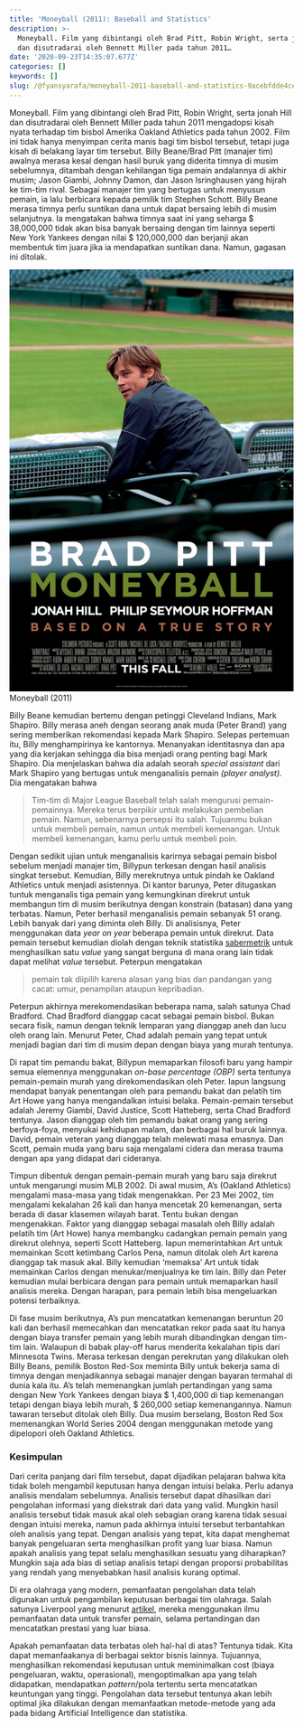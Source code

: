 ```yaml
---
title: 'Moneyball (2011): Baseball and Statistics'
description: >-
  Moneyball. Film yang dibintangi oleh Brad Pitt, Robin Wright, serta jonah Hill
  dan disutradarai oleh Bennett Miller pada tahun 2011…
date: '2020-09-23T14:35:07.677Z'
categories: []
keywords: []
slug: /@fyansyarafa/moneyball-2011-baseball-and-statistics-9acebfdde4ce
---
```


Moneyball. Film yang dibintangi oleh Brad Pitt, Robin Wright, serta jonah Hill dan disutradarai oleh Bennett Miller pada tahun 2011 mengadopsi kisah nyata terhadap tim bisbol Amerika Oakland Athletics pada tahun 2002. Film ini tidak hanya menyimpan cerita manis bagi tim bisbol tersebut, tetapi juga kisah di belakang layar tim tersebut. Billy Beane/Brad Pitt (manajer tim) awalnya merasa kesal dengan hasil buruk yang diderita timnya di musim sebelumnya, ditambah dengan kehilangan tiga pemain andalannya di akhir musim; Jason Giambi, Johnny Damon, dan Jason Isringhausen yang hijrah ke tim-tim rival. Sebagai manajer tim yang bertugas untuk menyusun pemain, ia lalu berbicara kepada pemilik tim Stephen Schott. Billy Beane merasa timnya perlu suntikan dana untuk dapat bersaing lebih di musim selanjutnya. Ia mengatakan bahwa timnya saat ini yang seharga $ 38,000,000 tidak akan bisa banyak bersaing dengan tim lainnya seperti New York Yankees dengan nilai $ 120,000,000 dan berjanji akan membentuk tim juara jika ia mendapatkan suntikan dana. Namun, gagasan ini ditolak.

![Moneyball (2011)](\images\img\0__rd7K2vjP4y__YT__lA.jpg)
Moneyball (2011)

Billy Beane kemudian bertemu dengan petinggi Cleveland Indians, Mark Shapiro. Billy merasa aneh dengan seorang anak muda (Peter Brand) yang sering memberikan rekomendasi kepada Mark Shapiro. Selepas pertemuan itu, Billy menghampirinya ke kantornya. Menanyakan identitasnya dan apa yang dia kerjakan sehingga dia bisa menjadi orang penting bagi Mark Shapiro. Dia menjelaskan bahwa dia adalah seorah _special assistant_ dari Mark Shapiro yang bertugas untuk menganalisis pemain _(player analyst)._ Dia mengatakan bahwa

> Tim-tim di Major League Baseball telah salah mengurusi pemain-pemainnya. Mereka terus berpikir untuk melakukan pembelian pemain. Namun, sebenarnya persepsi itu salah. Tujuanmu bukan untuk membeli pemain, namun untuk membeli kemenangan. Untuk membeli kemenangan, kamu perlu untuk membeli poin.

Dengan sedikit ujian untuk menganalisis karirnya sebagai pemain bisbol sebelum menjadi manajer tim, Billypun terkesan dengan hasil analisis singkat tersebut. Kemudian, Billy merekrutnya untuk pindah ke Oakland Athletics untuk menjadi asistennya. Di kantor barunya, Peter ditugaskan tuntuk menganalis tiga pemain yang kemungkinan direkrut untuk membangun tim di musim berikutnya dengan konstrain (batasan) dana yang terbatas. Namun, Peter berhasil menganalisis pemain sebanyak 51 orang. Lebih banyak dari yang diminta oleh Billy. Di analisisnya, Peter menggunakan data _year on year_ beberapa pemain untuk direkrut. Data pemain tersebut kemudian diolah dengan teknik statistika [sabermetrik](https://en.wikipedia.org/wiki/Sabermetrics) untuk menghasilkan satu _value_ yang sangat berguna di mana orang lain tidak dapat melihat _value_ tersebut. Peterpun mengatakan

> pemain tak diipilih karena alasan yang bias dan pandangan yang cacat: umur, penampilan ataupun kepribadian.

Peterpun akhirnya merekomendasikan beberapa nama, salah satunya Chad Bradford. Chad Bradford dianggap cacat sebagai pemain bisbol. Bukan secara fisik, namun dengan teknik lemparan yang dianggap aneh dan lucu oleh orang lain. Menurut Peter, Chad adalah pemain yang tepat untuk menjadi bagian dari tim di musim depan dengan biaya yang murah tentunya.

Di rapat tim pemandu bakat, Billypun memaparkan filosofi baru yang hampir semua elemennya menggunakan _on-base percentage (OBP)_ serta tentunya pemain-pemain murah yang direkomendasikan oleh Peter. Iapun langsung mendapat banyak penentangan oleh para pemandu bakat dan pelatih tim Art Howe yang hanya mengandalkan intuisi belaka. Pemain-pemain tersebut adalah Jeremy Giambi, David Justice, Scott Hatteberg, serta Chad Bradford tentunya. Jason dianggap oleh tim pemandu bakat orang yang sering berfoya-foya, menyukai kehidupan malam, dan berbagai hal buruk lainnya. David, pemain veteran yang dianggap telah melewati masa emasnya. Dan Scott, pemain muda yang baru saja mengalami cidera dan merasa trauma dengan apa yang didapat dari cideranya.

Timpun dibentuk dengan pemain-pemain murah yang baru saja direkrut untuk mengarungi musim MLB 2002. Di awal musim, A’s (Oakland Athletics) mengalami masa-masa yang tidak mengenakkan. Per 23 Mei 2002, tim mengalami kekalahan 26 kali dan hanya mencetak 20 kemenangan, serta berada di dasar klasemen wilayah barat. Tentu bukan dengan mengenakkan. Faktor yang dianggap sebagai masalah oleh Billy adalah pelatih tim (Art Howe) hanya membangku cadangkan pemain pemain yang direkrut olehnya, seperti Scott Hatteberg. Iapun memerintahkan Art untuk memainkan Scott ketimbang Carlos Pena, namun ditolak oleh Art karena dianggap tak masuk akal. Billy kemudian ‘memaksa’ Art untuk tidak memainkan Carlos dengan menukar/menjualnya ke tim lain. Billy dan Peter kemudian mulai berbicara dengan para pemain untuk memaparkan hasil analisis mereka. Dengan harapan, para pemain lebih bisa mengeluarkan potensi terbaiknya.

Di fase musim berikutnya, A’s pun mencatatkan kemenangan beruntun 20 kali dan berhasil memecahkan dan mencatatkan rekor pada saat itu hanya dengan biaya transfer pemain yang lebih murah dibandingkan dengan tim-tim lain. Walaupun di babak play-off harus menderita kekalahan tipis dari Minnesota Twins. Merasa terkesan dengan perekrutan yang dilakukan oleh Billy Beans, pemilik Boston Red-Sox meminta Billy untuk bekerja sama di timnya dengan menjadikannya sebagai manajer dengan bayaran termahal di dunia kala itu. A’s telah memenangkan jumlah pertandingan yang sama dengan New York Yankees dengan biaya $ 1,400,000 di tiap kemenangan tetapi dengan biaya lebih murah, $ 260,000 setiap kemenangannya. Namun tawaran tersebut ditolak oleh Billy. Dua musim berselang, Boston Red Sox memenangkan World Series 2004 dengan menggunakan metode yang dipelopori oleh Oakland Athletics.

### **Kesimpulan**

Dari cerita panjang dari film tersebut, dapat dijadikan pelajaran bahwa kita tidak boleh mengambil keputusan hanya dengan intuisi belaka. Perlu adanya analisis mendalam sebelumnya. Analisis tersebut dapat dihasilkan dari pengolahan informasi yang diekstrak dari data yang valid. Mungkin hasil analisis tersebut tidak masuk akal oleh sebagian orang karena tidak sesuai dengan intuisi mereka, namun pada akhirnya intuisi tersebut terbantahkan oleh analisis yang tepat. Dengan analisis yang tepat, kita dapat menghemat banyak pengeluaran serta menghasilkan profit yang luar biasa. Namun apakah analisis yang tepat selalu menghasilkan sesuatu yang diharapkan? Mungkin saja ada bias di setiap analisis tetapi dengan proporsi probabilitas yang rendah yang menyebabkan hasil analisis kurang optimal.

Di era olahraga yang modern, pemanfaatan pengolahan data telah digunakan untuk pengambilan keputusan berbagai tim olahraga. Salah satunya Liverpool yang menurut [artikel](https://www.liverpool.com/liverpool-fc-news/features/liverpool-transfer-news-jurgen-klopp-17569689?fbclid=IwAR016Y0Z609QIKqyJWhwCXoCzFsLhqOJR_JrnSn6npZQr3iJ7k3Vktjkzg4), mereka menggunakan ilmu pemanfaatan data untuk transfer pemain, selama pertandingan dan mencatatkan prestasi yang luar biasa.

Apakah pemanfaatan data terbatas oleh hal-hal di atas? Tentunya tidak. Kita dapat memanfaakanya di berbagai sektor bisnis lainnya. Tujuannya, menghasilkan rekomendasi keputusan untuk meminimalkan cost (biaya pengeluaran, waktu, operasional), mengoptimalkan apa yang telah didapatkan, mendapatkan _pattern_/pola tertentu serta mencatatkan keuntungan yang tinggi. Pengolahan data tersebut tentunya akan lebih optimal jika dilakukan dengan memanfaatkan metode-metode yang ada pada bidang Artificial Intelligence dan statistika.
